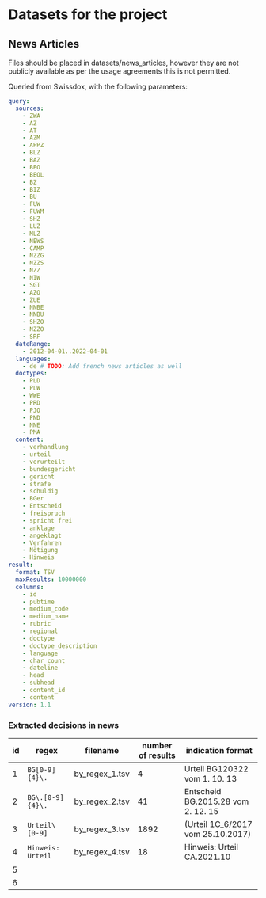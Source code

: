 # Datasets for the project

## News Articles
Files should be placed in datasets/news_articles, however they are not publicly available as per
the usage agreements this is not permitted.


Queried from Swissdox, with the following parameters:  
```yml
query:
  sources:
    - ZWA
    - AZ
    - AT
    - AZM
    - APPZ
    - BLZ
    - BAZ
    - BEO
    - BEOL
    - BZ
    - BIZ
    - BU
    - FUW
    - FUWM
    - SHZ
    - LUZ
    - MLZ
    - NEWS
    - CAMP
    - NZZG
    - NZZS
    - NZZ
    - NIW
    - SGT
    - AZO
    - ZUE
    - NNBE
    - NNBU
    - SHZO
    - NZZO
    - SRF
  dateRange:
    - 2012-04-01..2022-04-01
  languages:
    - de # TODO: Add french news articles as well
  doctypes:
    - PLD
    - PLW
    - WWE
    - PRD
    - PJO
    - PND
    - NNE
    - PMA
  content:
    - verhandlung
    - urteil
    - verurteilt
    - bundesgericht
    - gericht
    - strafe
    - schuldig
    - BGer
    - Entscheid
    - freispruch
    - spricht frei
    - anklage
    - angeklagt
    - Verfahren
    - Nötigung
    - Hinweis
result:
  format: TSV
  maxResults: 10000000
  columns:
    - id
    - pubtime
    - medium_code
    - medium_name
    - rubric
    - regional
    - doctype
    - doctype_description
    - language
    - char_count
    - dateline
    - head
    - subhead
    - content_id
    - content
version: 1.1
```

### Extracted decisions in news

| id | regex | filename | number of results |  indication format |
|----|-------|----------|-------------------|---|
|  1  |   `BG[0-9]{4}\.`    |    by_regex_1.tsv      |        4           |  Urteil BG120322 vom 1. 10. 13 |
|  2  |   `BG\.[0-9]{4}\.`    |    by_regex_2.tsv    |        41          |  Entscheid BG.2015.28 vom 2. 12. 15 |
|  3  |    `Urteil\ [0-9]`   |     by_regex_3.tsv    |        1892        | (Urteil 1C_6/2017 vom 25.10.2017)  |
|  4  |   `Hinweis: Urteil`  |     by_regex_4.tsv    |        18          |  Hinweis: Urteil CA.2021.10  |
|  5  |       |          |                   |   |
|  6  |       |          |                   |   |
